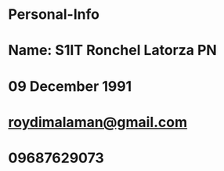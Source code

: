 # Personal-Info
# Name: S1IT Ronchel Latorza PN
# 09 December 1991
# roydimalaman@gmail.com
# 09687629073